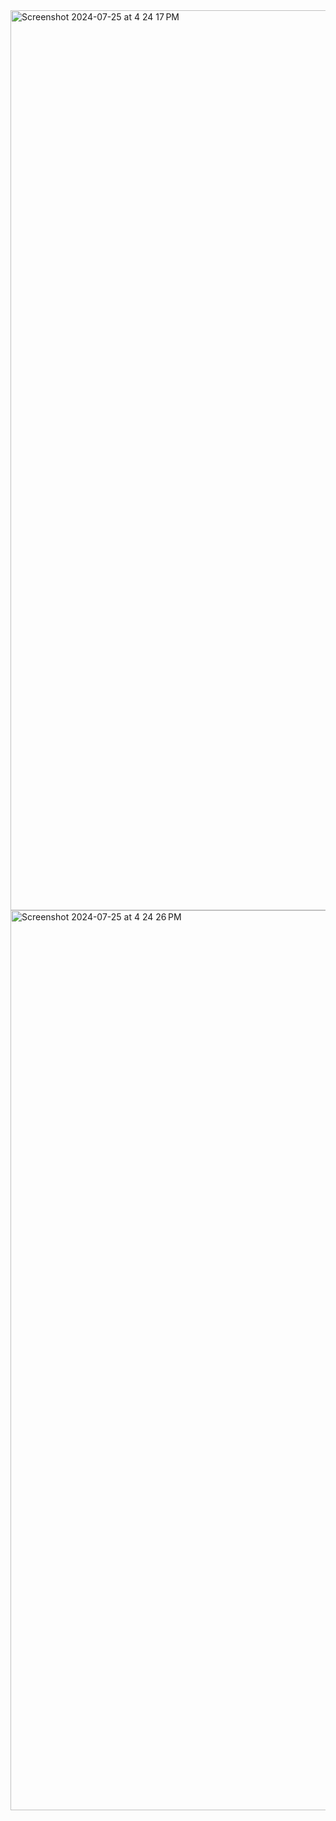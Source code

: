 <img width="1440" alt="Screenshot 2024-07-25 at 4 24 17 PM" src="https://github.com/user-attachments/assets/cec2907f-f2cc-47cc-8763-a945b85c3a64">
<img width="1440" alt="Screenshot 2024-07-25 at 4 24 26 PM" src="https://github.com/user-attachments/assets/bbc9553e-8f51-424e-b0ff-8635d40c4d66">
